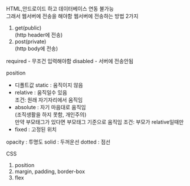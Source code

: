 HTML,안드로이드 하고 데이터베이스 연동 불가능  
그래서 웹서버에 전송을 해야함
웹서버에 전송하는 방법 2가지
1. get(public)  
(http header에 전송)
2. post(private)  
(http body에 전송)

required - 무조건 입력해야함
disabled - 서버에 전송안됨

position   
- 디폴트값 static : 움직이지 않음   
- relative : 움직일수 있음  
조건: 원래 자기자리에서 움직임  
- absolute : 자기 마음대로 움직임  
(조직생활을 하지 못함, 개인주의)  
만약 부모태그가 있다면 부모태그 기준으로 움직임
조건: 부모가 relative일때만
- fixed : 고정된 위치  


opacity : 투명도
solid : 두꺼운선
dotted : 점선

CSS
1. position
2. margin, padding, border-box
3. flex

